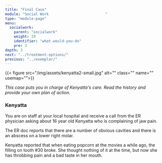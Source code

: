 ```yaml
---
title: "Final Case"
module: "Social Work                          "
type: "module-page"
menu:
  socialwork:
    parent: "socialwork"
    weight: 19
    identifier: "what-would-you-do"
    pre: 3
depth: 3
next: "../treatment-options/"
previous: "../exemplar/"
---
```

<div class="pageblock"><div class="right">{{< figure src="/img/assets/kenyatta2-small.jpg" alt="" class="" name="" usemap="">}}</div>
</div><div class="pageblock"><div class="maintext"><p><em>This case puts you in charge of Kenyatta's care. Read the history and provide your own plan of action.</em></p></div>
</div><div class="pageblock"><h3>Kenyatta</h3><div class="maintext"><p>You are on staff at your local hospital and receive a call from the ER physician asking about 16 year old Kenyatta who is complaining of jaw pain.</p>
<p>The ER doc reports that there are a number of obvious cavities and there is an abscess on a lower right molar.</p>
<p>Kenyatta reported that when eating popcorn at the movies a while ago, the filling on tooth #30 broke. She thought nothing of it at the time, but now she has throbbing pain and a bad taste in her mouth.</p></div>
</div><div class="pageblock"><div style="clear: both"></div>
</div>